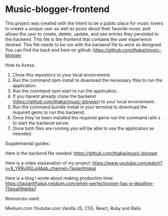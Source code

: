 # Music-blogger-frontend

This project was created with the intent to be a public place for music lovers to create a unique user as well as posts about their favorite music and allows the user to create, delete, update, and see entries they persisted to the backend. This file is the frontend that contains the user experience desired. This file needs to be run with the backend file to work as designed. You can find the back end here on github: https://github.com/thakaj/music-blogger

How to Acess:

1. Clone this repository to your local enviornment.
2. Run the command npm install to download the necessary files to run the application.
3. Run the command npm start to run the application.
4. If you havent already clone the backend (https://github.com/thakaj/music-blogger) to your local environment.
5. Run the command bundle install in your terminal to download the required gems to run this backend.
6. Once they've been installed the required gems run the command rails s to start the backend server.
7. Once both files are running you will be able to use the application as intended.


Supplemental guides:

Here is the backend file needed: https://github.com/thakaj/music-blogger

Here is a video explanation of my project: https://www.youtube.com/watch?v=9_YRRu9GLq4&ab_channel=TaulantHakaj

Here is a blog i wrote about making production time: https://taulantfhakaj.medium.com/when-perfectionism-has-a-deadline-75eea09eb6a7

Resources used:

Medium.com Youtube.com Vanilla JS, CSS, React, Ruby and Rails
